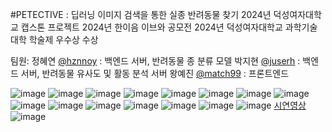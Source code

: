 #PETECTIVE : 딥러닝 이미지 검색을 통한 실종 반려동물 찾기
  2024년 덕성여자대학교 캡스톤 프로젝트
  2024년 한이음 이브와 공모전 
  2024년 덕성여자대학교 과학기술대학 학술제 우수상 수상

팀원: 정혜연 [@hznnoy](https://github.com/hznnoy) : 백엔드 서버, 반려동물 종 분류 모델
      박지현 [@juserh](https://github.com/juserh) : 백엔드 서버, 반려동물 유사도 및 활동 분석 서버
      왕예진 [@match99](https://github.com/matcha99) : 프론트엔드

![image](https://github.com/user-attachments/assets/a04bfc6a-b8cf-4b88-8cc5-dc3d0256f305)
![image](https://github.com/user-attachments/assets/9117bb65-5780-4da2-a208-d137a03392d5)
![image](https://github.com/user-attachments/assets/1594c654-9fb0-4c0d-982a-9ebf45da3bb0) 
![image](https://github.com/user-attachments/assets/af48e3ac-27ea-4aef-a046-2b8c2760308b)
![image](https://github.com/user-attachments/assets/e94b245f-9a19-4db1-9aa2-08ab59153f22) 
![image](https://github.com/user-attachments/assets/43216622-5b7c-46ff-90b1-71f800e7ca31)
![image](https://github.com/user-attachments/assets/0c9ce44a-de93-4e51-ba50-cf3344dab457) 
![image](https://github.com/user-attachments/assets/07699946-cee1-4cd1-b4e7-b07466652a12) 
![image](https://github.com/user-attachments/assets/e0114e79-86d7-4683-88f0-9df72b504e2e) 
![image](https://github.com/user-attachments/assets/c39940c0-06bf-4860-9fde-535e84c470e1) 
![image](https://github.com/user-attachments/assets/f6da88eb-8508-41dd-9865-0562f584897b) 
![image](https://github.com/user-attachments/assets/b26430f8-d17a-4193-89c8-466c55f0627a) 
![image](https://github.com/user-attachments/assets/ee2a2743-701e-4a01-87f8-c419b84c652a) 
![image](https://github.com/user-attachments/assets/670074d8-7fdc-4537-a8e5-1a3a8997ca18) 
![image](https://github.com/user-attachments/assets/1d1d55fd-f7b2-4b39-9c71-a07dc0389147)
[시연영상](https://youtu.be/IFwJrCN5WgY?feature=shared)
![image](https://github.com/user-attachments/assets/eded9fc3-44f7-4bd4-beaf-1c9da1d1d73b)
